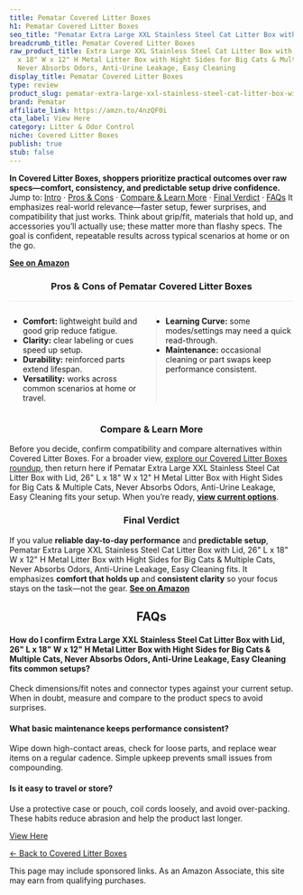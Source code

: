 ```yaml
---
title: Pematar Covered Litter Boxes
h1: Pematar Covered Litter Boxes
seo_title: "Pematar Extra Large XXL Stainless Steel Cat Litter Box with\u2026"
breadcrumb_title: Pematar Covered Litter Boxes
raw_product_title: Extra Large XXL Stainless Steel Cat Litter Box with Lid, 26" L
  x 18" W x 12" H Metal Litter Box with Hight Sides for Big Cats & Multiple Cats,
  Never Absorbs Odors, Anti-Urine Leakage, Easy Cleaning
display_title: Pematar Covered Litter Boxes
type: review
product_slug: pematar-extra-large-xxl-stainless-steel-cat-litter-box-with-lid-26-l-x-cc5d032e
brand: Pematar
affiliate_link: https://amzn.to/4nzQF0i
cta_label: View Here
category: Litter & Odor Control
niche: Covered Litter Boxes
publish: true
stub: false
---
```


<div id="intro" class="full-width"><p><strong>In Covered Litter Boxes, shoppers prioritize practical outcomes over raw specs&mdash;comfort, consistency, and predictable setup drive confidence.</strong> Jump to: <a href="#intro">Intro</a> · <a href="#pros-cons">Pros &amp; Cons</a> · <a href="#compare-more">Compare &amp; Learn More</a> · <a href="#verdict">Final Verdict</a> · <a href="#faqs">FAQs</a> It emphasizes real-world relevance&mdash;faster setup, fewer surprises, and compatibility that just works. Think about grip/fit, materials that hold up, and accessories you’ll actually use; these matter more than flashy specs. The goal is confident, repeatable results across typical scenarios at home or on the go.</p><p><a href="https://amzn.to/4nzQF0i" rel="nofollow sponsored noopener" target="_blank"><strong>See on Amazon</strong></a></p></div>
<h3 id="pros-cons" style="text-align:center;">Pros &amp; Cons of Pematar Covered Litter Boxes</h3>
<div class="pc-grid" style="display:grid;grid-template-columns:1fr 1fr;gap:16px;border-top:1px solid #e5e7eb;padding-top:12px;">
  <ul>
    <li><strong>Comfort:</strong> lightweight build and good grip reduce fatigue.</li>
    <li><strong>Clarity:</strong> clear labeling or cues speed up setup.</li>
    <li><strong>Durability:</strong> reinforced parts extend lifespan.</li>
    <li><strong>Versatility:</strong> works across common scenarios at home or travel.</li>
  </ul>
  <ul style="border-left:1px solid #e5e7eb;padding-left:16px;">
    <li><strong>Learning Curve:</strong> some modes/settings may need a quick read-through.</li>
    <li><strong>Maintenance:</strong> occasional cleaning or part swaps keep performance consistent.</li>
  </ul>
</div>


<h3 id="compare-more" style="text-align:center;">Compare &amp; Learn More</h3>
<p>Before you decide, confirm compatibility and compare alternatives within Covered Litter Boxes. For a broader view, <a href="#">explore our Covered Litter Boxes roundup</a>, then return here if Pematar Extra Large XXL Stainless Steel Cat Litter Box with Lid, 26" L x 18" W x 12" H Metal Litter Box with Hight Sides for Big Cats & Multiple Cats, Never Absorbs Odors, Anti-Urine Leakage, Easy Cleaning fits your setup. When you’re ready, <a href="https://amzn.to/4nzQF0i" rel="nofollow sponsored noopener" target="_blank"><strong>view current options</strong></a>.</p>

<h3 id="verdict" style="text-align:center;">Final Verdict</h3>
<p>If you value <strong>reliable day-to-day performance</strong> and <strong>predictable setup</strong>, Pematar Extra Large XXL Stainless Steel Cat Litter Box with Lid, 26" L x 18" W x 12" H Metal Litter Box with Hight Sides for Big Cats & Multiple Cats, Never Absorbs Odors, Anti-Urine Leakage, Easy Cleaning fits. It emphasizes <strong>comfort that holds up</strong> and <strong>consistent clarity</strong> so your focus stays on the task&mdash;not the gear. <a href="https://amzn.to/4nzQF0i" rel="nofollow sponsored noopener" target="_blank"><strong>See on Amazon</strong></a></p>

<h2 id="faqs" style="text-align:center;">FAQs</h2>
<h4><strong>How do I confirm Extra Large XXL Stainless Steel Cat Litter Box with Lid, 26" L x 18" W x 12" H Metal Litter Box with Hight Sides for Big Cats & Multiple Cats, Never Absorbs Odors, Anti-Urine Leakage, Easy Cleaning fits common setups?</strong></h4>
<p>Check dimensions/fit notes and connector types against your current setup. When in doubt, measure and compare to the product specs to avoid surprises.</p>
<h4><strong>What basic maintenance keeps performance consistent?</strong></h4>
<p>Wipe down high-contact areas, check for loose parts, and replace wear items on a regular cadence. Simple upkeep prevents small issues from compounding.</p>
<h4><strong>Is it easy to travel or store?</strong></h4>
<p>Use a protective case or pouch, coil cords loosely, and avoid over-packing. These habits reduce abrasion and help the product last longer.</p>

<p><a class="btn" href="https://amzn.to/4nzQF0i" target="_blank" rel="nofollow sponsored noopener">View Here</a></p>
<p><a href="/roundups/litter-odor-control/covered-litter-boxes/">← Back to Covered Litter Boxes</a></p>
<aside class="disclosure">This page may include sponsored links. As an Amazon Associate, this site may earn from qualifying purchases.</aside>
